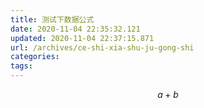 ```yaml
---
title: 测试下数据公式
date: 2020-11-04 22:35:32.121
updated: 2020-11-04 22:37:15.871
url: /archives/ce-shi-xia-shu-ju-gong-shi
categories: 
tags: 
---
```



$$
a+b
$$